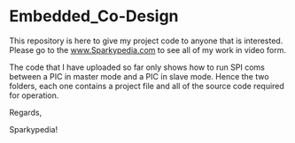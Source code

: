 Embedded_Co-Design
==================

This repository is here to give my project code to anyone that is interested.  Please go to the www.Sparkypedia.com to see all of my work in video form.

The code that I have uploaded so far only shows how to run SPI coms between a PIC in master mode and a PIC in slave mode. Hence the two folders, each one contains a project file and all of the source code required for operation.

Regards,

Sparkypedia!

